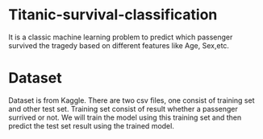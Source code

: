 # Titanic-survival-classification
It is a classic machine learning problem to predict which passenger survived the tragedy based on different features like Age, Sex,etc.

# Dataset
Dataset is from Kaggle. There are two csv files, one consist of training set and other test set. Training set consist of result whether a passenger surrived or not. We will train the model using this training set and then predict the test set result using the trained model.

